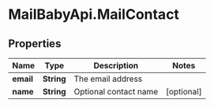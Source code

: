 # MailBabyApi.MailContact

## Properties

Name | Type | Description | Notes
------------ | ------------- | ------------- | -------------
**email** | **String** | The email address | 
**name** | **String** | Optional contact name | [optional] 


